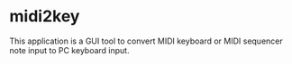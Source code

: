# midi2key
This application is a GUI tool to convert MIDI keyboard or MIDI sequencer note input to PC keyboard input.
